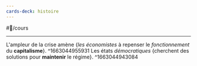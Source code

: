 ```yaml
---
cards-deck: histoire
---
```


#📝/cours 

---
L'ampleur de la crise amène {*les économistes* à repenser le *fonctionnement* du **capitalisme**}. 
^1663044955931
Les états *démocratiques* {cherchent des solutions pour **maintenir** le régime}.
^1663044943084
